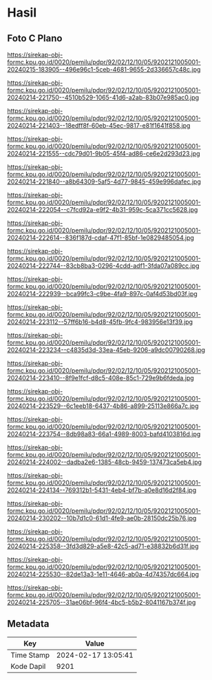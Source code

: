 # Hasil

## Foto C Plano

https://sirekap-obj-formc.kpu.go.id/0020/pemilu/pdpr/92/02/12/10/05/9202121005001-20240215-183905--496e96c1-5ceb-4681-9655-2d336657c48c.jpg

https://sirekap-obj-formc.kpu.go.id/0020/pemilu/pdpr/92/02/12/10/05/9202121005001-20240214-221750--4510b529-1065-41d6-a2ab-83b07e985ac0.jpg

https://sirekap-obj-formc.kpu.go.id/0020/pemilu/pdpr/92/02/12/10/05/9202121005001-20240214-221403--18edff8f-60eb-45ec-9817-e81f1641f858.jpg

https://sirekap-obj-formc.kpu.go.id/0020/pemilu/pdpr/92/02/12/10/05/9202121005001-20240214-221555--cdc79d01-9b05-45f4-ad86-ce6e2d293d23.jpg

https://sirekap-obj-formc.kpu.go.id/0020/pemilu/pdpr/92/02/12/10/05/9202121005001-20240214-221840--a8b64309-5af5-4d77-9845-459e996dafec.jpg

https://sirekap-obj-formc.kpu.go.id/0020/pemilu/pdpr/92/02/12/10/05/9202121005001-20240214-222054--c7fcd92a-e9f2-4b31-959c-5ca371cc5628.jpg

https://sirekap-obj-formc.kpu.go.id/0020/pemilu/pdpr/92/02/12/10/05/9202121005001-20240214-222614--836f187d-cdaf-47f1-85bf-1e0829485054.jpg

https://sirekap-obj-formc.kpu.go.id/0020/pemilu/pdpr/92/02/12/10/05/9202121005001-20240214-222744--83cb8ba3-0296-4cdd-adf1-3fda07a089cc.jpg

https://sirekap-obj-formc.kpu.go.id/0020/pemilu/pdpr/92/02/12/10/05/9202121005001-20240214-222939--bca99fc3-c9be-4fa9-897c-0af4d53bd03f.jpg

https://sirekap-obj-formc.kpu.go.id/0020/pemilu/pdpr/92/02/12/10/05/9202121005001-20240214-223112--57ff6b16-b4d8-45fb-9fc4-983956e13f39.jpg

https://sirekap-obj-formc.kpu.go.id/0020/pemilu/pdpr/92/02/12/10/05/9202121005001-20240214-223234--c4835d3d-33ea-45eb-9206-a9dc00790268.jpg

https://sirekap-obj-formc.kpu.go.id/0020/pemilu/pdpr/92/02/12/10/05/9202121005001-20240214-223410--8f9e1fcf-d8c5-408e-85c1-729e9b6fdeda.jpg

https://sirekap-obj-formc.kpu.go.id/0020/pemilu/pdpr/92/02/12/10/05/9202121005001-20240214-223529--6c1eeb18-6437-4b86-a899-25113e866a7c.jpg

https://sirekap-obj-formc.kpu.go.id/0020/pemilu/pdpr/92/02/12/10/05/9202121005001-20240214-223754--8db98a83-66a1-4989-8003-bafd4103816d.jpg

https://sirekap-obj-formc.kpu.go.id/0020/pemilu/pdpr/92/02/12/10/05/9202121005001-20240214-224002--dadba2e6-1385-48cb-9459-137473ca5eb4.jpg

https://sirekap-obj-formc.kpu.go.id/0020/pemilu/pdpr/92/02/12/10/05/9202121005001-20240214-224134--769312b1-5431-4eb4-bf7b-a0e8d16d2f84.jpg

https://sirekap-obj-formc.kpu.go.id/0020/pemilu/pdpr/92/02/12/10/05/9202121005001-20240214-230202--10b7d1c0-61d1-4fe9-ae0b-28150dc25b76.jpg

https://sirekap-obj-formc.kpu.go.id/0020/pemilu/pdpr/92/02/12/10/05/9202121005001-20240214-225358--3fd3d829-a5e8-42c5-ad71-e38832b6d31f.jpg

https://sirekap-obj-formc.kpu.go.id/0020/pemilu/pdpr/92/02/12/10/05/9202121005001-20240214-225530--82de13a3-1e11-4646-ab0a-4d74357dc664.jpg

https://sirekap-obj-formc.kpu.go.id/0020/pemilu/pdpr/92/02/12/10/05/9202121005001-20240214-225705--31ae06bf-96f4-4bc5-b5b2-8041167b374f.jpg


## Metadata

| Key        | Value               |
| ---------- | ------------------- |
| Time Stamp | 2024-02-17 13:05:41 |
| Kode Dapil | 9201                |



